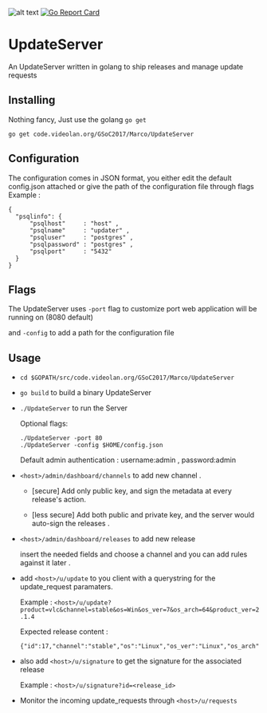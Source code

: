 ![alt text](https://travis-ci.org/xmarcoied/UpdateServer.svg?branch=master)
[![Go Report Card](https://goreportcard.com/badge/github.com/xmarcoied/updateserver)](https://goreportcard.com/report/github.com/xmarcoied/updateserver)
# UpdateServer

An UpdateServer written in golang to ship releases and manage update requests


## Installing
Nothing fancy, Just use the golang ```go get```

```
go get code.videolan.org/GSoC2017/Marco/UpdateServer
```

## Configuration
  The configuration comes in JSON format, you either edit the default config.json attached or give the path of the configuration file through flags 
  Example : 
  ```
  {
    "psqlinfo": {
        "psqlhost"     : "host" , 
        "psqlname"     : "updater" ,
        "psqluser"     : "postgres" , 
        "psqlpassword" : "postgres" ,
        "psqlport"     : "5432"
    }
  }
  
  ```

## Flags
  The UpdateServer uses ```-port``` flag to customize port web application will be running on (8080 default)
  
  and ```-config``` to add a path for the configuration file 
  
## Usage
  - ```cd $GOPATH/src/code.videolan.org/GSoC2017/Marco/UpdateServer```
  
  - ```go build``` to build a binary UpdateServer

  - ```./UpdateServer``` to run the Server
  
      Optional flags: 
      ```
      ./UpdateServer -port 80
      ./UpdateServer -config $HOME/config.json
      ```
      Default admin authentication : username:admin , password:admin
      
  -  ```<host>/admin/dashboard/channels``` to add new channel .
  
      - [secure] Add only public key, and sign the metadata at every release's action.
      
      - [less secure] Add both public and private key, and the server would auto-sign the releases .

  - ```<host>/admin/dashboard/releases```  to add new release

       insert the needed fields and choose a channel and you can add rules against it later .
       
     
  - add ```<host>/u/update``` to you client with a querystring for the update_request paramaters.
    
    Example : ```<host>/u/update?product=vlc&channel=stable&os=Win&os_ver=7&os_arch=64&product_ver=2.1.4```
    
    Expected release content :
      ```
      {"id":17,"channel":"stable","os":"Linux","os_ver":"Linux","os_arch":"32","product_ver":"2.1.1","url":"localhost","title":"Title","desc":"Description","product":"vlc"}
  
      ```
    
    
  - also add ```<host>/u/signature``` to get the signature for the associated release
  
    Example : ```<host>/u/signature?id=<release_id> ```
  
  - Monitor the incoming update_requests through ```<host>/u/requests```
  
  
